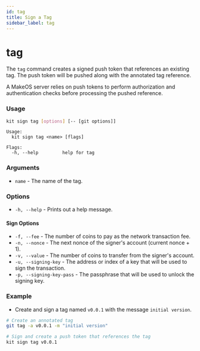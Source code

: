 ```yaml
---
id: tag
title: Sign a Tag
sidebar_label: tag
---
```


# tag

The `tag` command creates a signed push token that references an existing tag. The push token will be pushed along with the annotated tag reference. 

A MakeOS server relies on push tokens to perform authorization and authentication checks before processing the pushed reference. 

### Usage

```bash
kit sign tag [options] [-- [git options]]
```

```text
Usage:
  kit sign tag <name> [flags]

Flags:
  -h, --help         help for tag
```

### Arguments

* `name` - The name of the tag.

### Options

* `-h, --help` - Prints out a help message.

#### Sign Options

* `-f, --fee` - The number of coins to pay as the network transaction fee. 
* `-n, --nonce` - The next nonce of the signer's account \(current nonce +  1\). 
* `-v, --value` - The number of coins to transfer from the signer's account.
* `-u, --signing-key` - The address or index of a key that will be used to sign the transaction.
* `-p, --signing-key-pass` - The passphrase that will be used to unlock the signing key.

### Example

* Create and sign a tag named `v0.0.1` with the message `initial version`.

```bash
# Create an annotated tag
git tag -a v0.0.1 -m "initial version"

# Sign and create a push token that references the tag
kit sign tag v0.0.1
```

